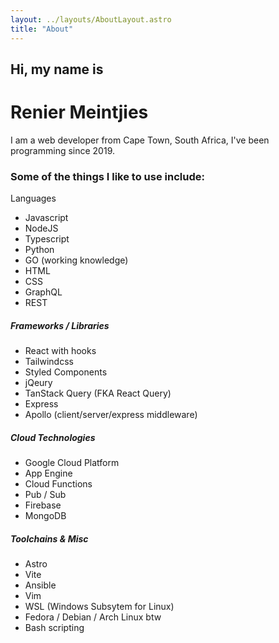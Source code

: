 ```yaml
---
layout: ../layouts/AboutLayout.astro
title: "About"
---
```


## Hi, my name is

# Renier Meintjies

I am a web developer from Cape Town, South Africa, I've been programming since 2019.

### Some of the things I like to use include:</h3>

Languages

- Javascript
- NodeJS
- Typescript
- Python
- GO (working knowledge)
- HTML
- CSS
- GraphQL
- REST

##### Frameworks / Libraries

- React with hooks
- Tailwindcss
- Styled Components
- jQeury
- TanStack Query (FKA React Query)
- Express
- Apollo (client/server/express middleware)

##### Cloud Technologies

- Google Cloud Platform
- App Engine
- Cloud Functions
- Pub / Sub
- Firebase
- MongoDB

##### Toolchains & Misc

- Astro
- Vite
- Ansible
- Vim
- WSL (Windows Subsytem for Linux)
- Fedora / Debian / Arch Linux btw
- Bash scripting
